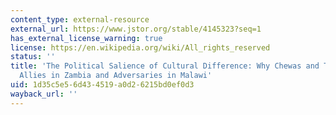 ```yaml
---
content_type: external-resource
external_url: https://www.jstor.org/stable/4145323?seq=1
has_external_license_warning: true
license: https://en.wikipedia.org/wiki/All_rights_reserved
status: ''
title: 'The Political Salience of Cultural Difference: Why Chewas and Tumbukas Are
  Allies in Zambia and Adversaries in Malawi'
uid: 1d35c5e5-6d43-4519-a0d2-6215bd0ef0d3
wayback_url: ''
---
```

